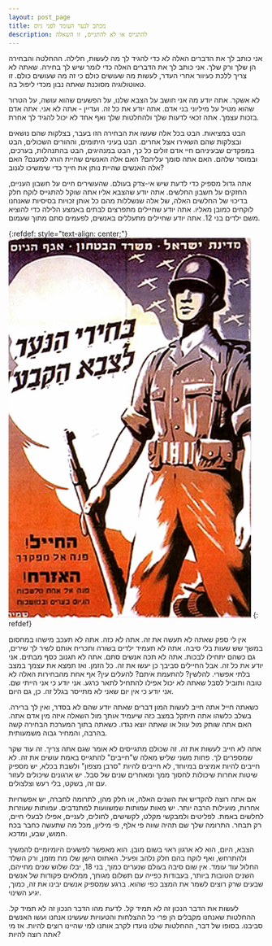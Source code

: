 ```yaml
---
layout: post_page
title: מכתב לנער העומד לפני גיוס
description: להתגייס או לא להתגייס, זו השאלה
---
```


אני כותב לך את הדברים האלה לא כדי להגיד לך מה לעשות, חלילה. ההחלטה והבחירה הן שלך ורק שלך. אני כותב לך את הדברים האלה כדי לומר שיש לך בחירה. שאתה לא צריך ללכת כעיוור אחרי העדר, לעשות מה שעושים כולם כי זה מה שעושים כולם. זו טאוטולוגיה מסוכנת שאתה נבון מכדי ליפול בה.

לא אשקר. אתה יודע מה אני חושב על הצבא שלנו, על הפשעים שהוא עושה, על הטרור שהוא מטיל על מיליוני בני אדם. אתה יודע את כל זה. ועדיין - אתה לא אני. אתה אדם בזכות עצמך. אתה זכאי לדעות שלך ולהחלטות שלך ואף אחד לא יכול להגיד לך אחרת.

הבט במציאות. הבט בכל אלה שעשו את הבחירה הזו בעבר, בצלקות שהם נושאים ובצלקות שהם השאירו אצל אחרים. הבט בעיני היתומים, וההורים השכולים, הבט במפקדים שבעיניהם חיי אדם זולים כל כך, הבט במנהיגים, הבט בהתנהלות, בערכים, ובמוסר שלהם. האם אתה סומך עליהם? האם אלה האנשים שהיית הורג למענם? האם אלה האנשים שהיית נותן את חייך כדי שימשיכו לגנוב?

אתה גדול מספיק כדי לדעת שיש אי-צדק בעולם. שהעשירים חיים על חשבון העניים, החזקים על חשבון החלשים. אתה יודע שהצבא אליו אתה שוקל להתגייס לוקח חלק בדיכוי של החלשים האלה, של אלה שנשללות מהם כל אותן זכויות בסיסיות שאנחנו לוקחים כמובן מאליו. אתה יודע שחיילים מתפרצים לבתים באמצע הלילה כדי להוציא משם ילדים בני 12. אתה יודע שחיילים מתעללים באנשים, לפעמים סתם מתוך שעמום.

{:refdef: style="text-align: center;"}
![join the army poster](/img/2018-01-12-0.jpg)
{: refdef}

אין לי ספק שאתה לא תעשה את זה. אתה לא כזה. אתה לא תעכב מישהו במחסום במשך שש שעות בלי סיבה. אתה לא תעמיד ילדים בשורה ותכריח אותם לשיר לך שירים, גם כשהם יתחילו לבכות. אתה לא תכה אנשים סתם. אתה לא תגנוב כסף מבתים. אני יודע את כל זה. אבל החיילים סביבך כן יעשו את זה. כל הזמן. ואז תמצא את עצמך במצב בלתי אפשרי. להלשין? להתעמת איתם? להעלים עין? אף אחת מהבחירות האלה לא טובה ותוביל לסבל שאתה לא יכול אפילו להתחיל לתאר כרגע. אני יודע כי אני הייתי שם. אני יודע כי אין יום שאני לא מתייסר בגלל זה. כן, גם היום.

כשאתה חייל אתה חייב לעשות המון דברים שאתה יודע שהם לא בסדר, ואין לך ברירה. בשלב כלשהו אתה תיתקל במצב כזה שיעמיד אותך מול השאלה איזה מין אדם אתה. האם אתה שותק מול עוול או שאתה יוצא נגדו. כשאתה בתוך המערכת הבחירה קשה בהרבה, והמחיר גבוה משמעותית. 

אתה לא חייב לעשות את זה. זה שכולם מתגייסים לא אומר שגם אתה צריך. זה עוד שקר שמספרים לך. פחות משני שליש מאלה ש"חייבים" להתגייס באמת עושים את זה. לא חייבים להיות אמיצים במיוחד, לא חייבים להיות "סרבן מצפון" ולשבת בכלא, יש מספיק שיטות אחרות שיכולות לחסוך ממך ומאחרים שנים של סבל. יש ארגונים שיכולים לעזור עם זה, בשקט, בלי רעש וצלצולים. 

אם אתה רוצה להקדיש את השנים האלה, או חלק מהן, לתרומה לחברה, יש אפשרויות אחרות, מועילות הרבה יותר. יש מאות עמותות שמשוועות למתנדבים. עמותות שעוזרות לחלשים באמת. לפליטים ולמבקשי מקלט, לקשישים, לחולים, לעניים, אפילו לבעלי חיים, רק תבחר. התרומה שלך שם תהיה שווה פי אלף, פי מיליון, מכל מה שתעשה כחבר בכח חמוש, שבע, ומדכא.

הצבא, היום, הוא לא ארגון ראוי בשום מובן. הוא מאפשר לפשעים היומיומיים להמשיך ולהתרחש, ואף לוקח בהם חלק נלהב ופעיל. האתוס הישן שלו מת מזמן, ורק השלד החלול עוד עומד. אין שום סיבה בעולם שנערים כמוך, בני 18, יבלו שלוש שנים מחייהם, השנים הטובות ביותר, בעבודות כפייה עם תשלום מגוחך, ממלאים פקודות של אנשים שבעים שרק רוצים לשמר את המצב כפי שהוא. ברגע שמספיק אנשים יבינו את זה, כמוך, יגיע השינוי.

לעשות את הדבר הנכון זה לא תמיד קל. לדעת מהו הדבר הנכון זה לא תמיד קל. ההחלטות שאנחנו מקבלים הן פרי כל ההצלחות והטעויות שעשינו אנחנו ועשו האנשים סביבנו. בסופו של דבר, ההחלטות שלנו נועדו לקרב אותנו למי שהיינו רוצים להיות. אז מי אתה רוצה להיות?

